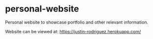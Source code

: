 # personal-website
Personal website to showcase portfolio and other relevant information. 

Website can be viewed at: https://justin-rodriguez.herokuapp.com/ 

